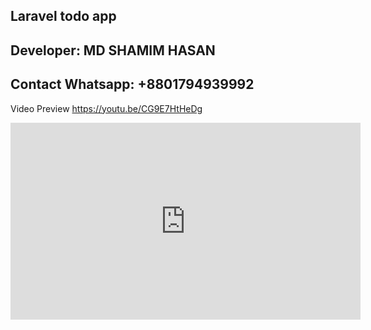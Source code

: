 ## Laravel todo app

## Developer: MD SHAMIM HASAN
## Contact Whatsapp: +8801794939992

Video Preview
https://youtu.be/CG9E7HtHeDg

<iframe width="560" height="315" src="https://www.youtube.com/embed/CG9E7HtHeDg" frameborder="0" allow="accelerometer; autoplay; encrypted-media; gyroscope; picture-in-picture" allowfullscreen></iframe>
